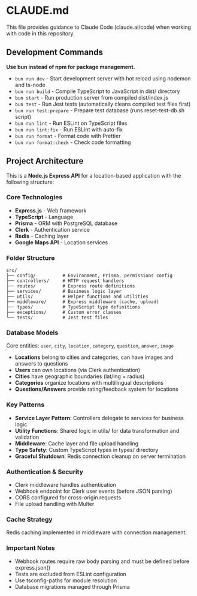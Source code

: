 # CLAUDE.md

This file provides guidance to Claude Code (claude.ai/code) when working with code in this repository.

## Development Commands

**Use bun instead of npm for package management.**

- `bun run dev` - Start development server with hot reload using nodemon and ts-node
- `bun run build` - Compile TypeScript to JavaScript in dist/ directory
- `bun start` - Run production server from compiled dist/index.js
- `bun test` - Run Jest tests (automatically cleans compiled test files first)
- `bun run test:prepare` - Prepare test database (runs reset-test-db.sh script)
- `bun run lint` - Run ESLint on TypeScript files
- `bun run lint:fix` - Run ESLint with auto-fix
- `bun run format` - Format code with Prettier
- `bun run format:check` - Check code formatting

## Project Architecture

This is a **Node.js Express API** for a location-based application with the following structure:

### Core Technologies

- **Express.js** - Web framework
- **TypeScript** - Language
- **Prisma** - ORM with PostgreSQL database
- **Clerk** - Authentication service
- **Redis** - Caching layer
- **Google Maps API** - Location services

### Folder Structure

```
src/
├── config/          # Environment, Prisma, permissions config
├── controllers/     # HTTP request handlers
├── routes/          # Express route definitions
├── services/        # Business logic layer
├── utils/           # Helper functions and utilities
├── middleware/      # Express middleware (cache, upload)
├── types/           # TypeScript type definitions
├── exceptions/      # Custom error classes
└── tests/           # Jest test files
```

### Database Models

Core entities: `user`, `city`, `location`, `category`, `question`, `answer`, `image`

- **Locations** belong to cities and categories, can have images and answers to questions
- **Users** can own locations (via Clerk authentication)
- **Cities** have geographic boundaries (lat/lng + radius)
- **Categories** organize locations with multilingual descriptions
- **Questions/Answers** provide rating/feedback system for locations

### Key Patterns

- **Service Layer Pattern**: Controllers delegate to services for business logic
- **Utility Functions**: Shared logic in utils/ for data transformation and validation
- **Middleware**: Cache layer and file upload handling
- **Type Safety**: Custom TypeScript types in types/ directory
- **Graceful Shutdown**: Redis connection cleanup on server termination

### Authentication & Security

- Clerk middleware handles authentication
- Webhook endpoint for Clerk user events (before JSON parsing)
- CORS configured for cross-origin requests
- File upload handling with Multer

### Cache Strategy

Redis caching implemented in middleware with connection management.

### Important Notes

- Webhook routes require raw body parsing and must be defined before express.json()
- Tests are excluded from ESLint configuration
- Use tsconfig-paths for module resolution
- Database migrations managed through Prisma
